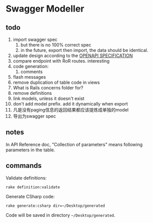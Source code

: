 # Swagger Modeller


## todo

1. import swagger spec
    1. but there is no 100% correct spec
    1. in the future, export then import, the data should be identical.
1. update design according to the [OPENAPI SPECIFICATION](http://swagger.io/specification/)
1. compare endpoint with RoR routes. interesting
1. code generation:
    1. comments
1. flash messages
1. remove duplication of table code in views
1. What is Rails concerns folder for?
1. remove definitions
1. link models, unless it doesn't exist
1. don't add model prefix. add it dynamically when export
1. 凡是没有paging信息的返回结果都应该提炼成单独的model
1. 导出为swagger spec


## notes

In API Reference doc, "Collection of parameters" means following parameters in the table.


## commands

Validate definitions:

```
rake definition:validate
```

Generate CSharp code:

```
rake generate:csharp dir=~/Desktop/generated
```

Code will be saved in directory `~/Desktop/generated`.

